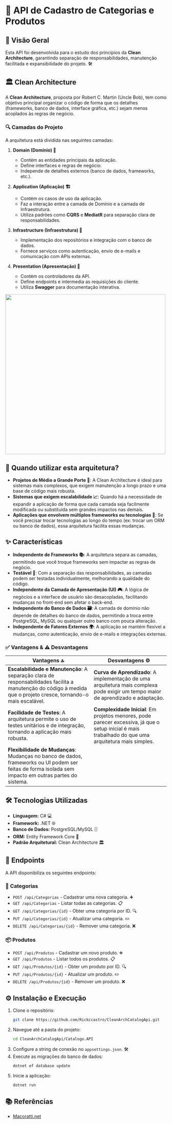 # 🚀 API de Cadastro de Categorias e Produtos

## 📌 Visão Geral
Esta API foi desenvolvida para o estudo dos princípios da **Clean Architecture**, garantindo separação de responsabilidades, manutenção facilitada e expansibilidade do projeto. 🛠️

## 🏛️ Clean Architecture
A **Clean Architecture**, proposta por Robert C. Martin (Uncle Bob), tem como objetivo principal organizar o código de forma que os detalhes (frameworks, banco de dados, interface gráfica, etc.) sejam menos acoplados às regras de negócio. 

### 🔍 Camadas do Projeto
A arquitetura está dividida nas seguintes camadas:

1. **Domain (Domínio) 📜**
   - Contém as entidades principais da aplicação.
   - Define interfaces e regras de negócio.
   - Independe de detalhes externos (banco de dados, frameworks, etc.).

2. **Application (Aplicação) 🏗️**
   - Contém os casos de uso da aplicação.
   - Faz a interação entre a camada de Domínio e a camada de Infraestrutura.
   - Utiliza padrões como **CQRS** e **MediatR** para separação clara de responsabilidades.

3. **Infrastructure (Infraestrutura) 🔧**
   - Implementação dos repositórios e integração com o banco de dados.
   - Fornece serviços como autenticação, envio de e-mails e comunicação com APIs externas.

4. **Presentation (Apresentação) 🎨**
   - Contém os controladores da API.
   - Define endpoints e intermedia as requisições do cliente.
   - Utiliza **Swagger** para documentação interativa.
   
<img src="https://github.com/user-attachments/assets/1a0be2e8-6712-45fb-a97c-ad9ccaed00a6" width="500" />

## 🧐 Quando utilizar esta arquitetura?
- **Projetos de Médio a Grande Porte 💼**: A Clean Architecture é ideal para sistemas mais complexos, que exigem manutenção a longo prazo e uma base de código mais robusta.
- **Sistemas que exigem escalabilidade 📈**: Quando há a necessidade de expandir a aplicação de forma que cada camada seja facilmente modificada ou substituída sem grandes impactos nas demais.
- **Aplicações que envolvem múltiplos frameworks ou tecnologias 🔧**: Se você precisar trocar tecnologias ao longo do tempo (ex: trocar um ORM ou banco de dados), essa arquitetura facilita essas mudanças.

## ✨ Características
- **Independente de Frameworks 📚**: A arquitetura separa as camadas, permitindo que você troque frameworks sem impactar as regras de negócio.
- **Testável 🧪**: Com a separação das responsabilidades, as camadas podem ser testadas individualmente, melhorando a qualidade do código.
- **Independente da Camada de Apresentação (UI) 🎮**: A lógica de negócios e a interface de usuário são desacopladas, facilitando mudanças no front-end sem afetar o back-end.
- **Independente do Banco de Dados 🗃️**: A camada de domínio não depende de detalhes do banco de dados, permitindo a troca entre PostgreSQL, MySQL ou qualquer outro banco com pouca alteração.
- **Independente de Fatores Externos 🌍**: A aplicação se mantém flexível a mudanças, como autenticação, envio de e-mails e integrações externas.


### ✅ Vantagens & ⚠️ Desvantagens

| **Vantagens** 🔝  | **Desvantagens** ⚙️ |
|------------------|---------------------|
| **Escalabilidade e Manutenção**: A separação clara de responsabilidades facilita a manutenção do código à medida que o projeto cresce, tornando-o mais escalável. | **Curva de Aprendizado**: A implementação de uma arquitetura mais complexa pode exigir um tempo maior de aprendizado e adaptação. |
| **Facilidade de Testes**: A arquitetura permite o uso de testes unitários e de integração, tornando a aplicação mais robusta. | **Complexidade Inicial**: Em projetos menores, pode parecer excessiva, já que o setup inicial é mais trabalhado do que uma arquitetura mais simples. |
| **Flexibilidade de Mudanças**: Mudanças no banco de dados, frameworks ou UI podem ser feitas de forma isolada sem impacto em outras partes do sistema. | |



## 🛠️ Tecnologias Utilizadas
- **Linguagem:** C# 💻
- **Framework:** .NET 🌐
- **Banco de Dados:** PostgreSQL/MySQL 🗄️
- **ORM:** Entity Framework Core 🔗
- **Padrão Arquitetural:** Clean Architecture 🏛️

## 🔗 Endpoints
A API disponibiliza os seguintes endpoints:

### 📂 **Categorias**
- `POST /api/Categorias` - Cadastrar uma nova categoria. ➕
- `GET /api/Categorias` - Listar todas as categorias. 📋
- `GET /api/Categorias/{id}` - Obter uma categoria por ID. 🔍
- `PUT /api/Categorias/{id}` - Atualizar uma categoria. ✏️
- `DELETE /api/Categorias/{id}` - Remover uma categoria. ❌

### 📦 **Produtos**
- `POST /api/Produtos` - Cadastrar um novo produto. ➕
- `GET /api/Produtos` - Listar todos os produtos. 📋
- `GET /api/Produtos/{id}` - Obter um produto por ID. 🔍
- `PUT /api/Produtos/{id}` - Atualizar um produto. ✏️
- `DELETE /api/Produtos/{id}` - Remover um produto. ❌

## ⚙️ Instalação e Execução
1. Clone o repositório:
   ```sh
   git clone https://github.com/Rickccastro/CleanArchCatalogApi.git
   ```
2. Navegue até a pasta do projeto:
   ```sh
   cd CleanArchCatalogApi/Catalogo.API
   ```
3. Configure a string de conexão no `appsettings.json`. 🛠️
4. Execute as migrações do banco de dados:
   ```sh
   dotnet ef database update
   ```
5. Inicie a aplicação:
   ```sh
   dotnet run
   ```
## 📚 Referências
- [Macoratti.net](https://www.macoratti.net/)

